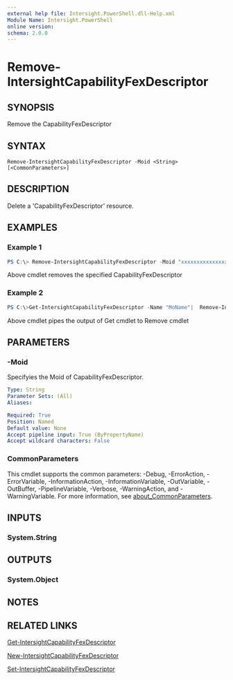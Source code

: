 ```yaml
---
external help file: Intersight.PowerShell.dll-Help.xml
Module Name: Intersight.PowerShell
online version:
schema: 2.0.0
---
```


# Remove-IntersightCapabilityFexDescriptor

## SYNOPSIS
Remove the CapabilityFexDescriptor

## SYNTAX

```
Remove-IntersightCapabilityFexDescriptor -Moid <String> [<CommonParameters>]
```

## DESCRIPTION
Delete a &apos;CapabilityFexDescriptor&apos; resource.

## EXAMPLES

### Example 1
```powershell
PS C:\> Remove-IntersightCapabilityFexDescriptor -Moid "xxxxxxxxxxxxxxxxxxxxxxxxxxx"
```
Above cmdlet removes the specified CapabilityFexDescriptor 

### Example 2
```powershell
PS C:\>Get-IntersightCapabilityFexDescriptor -Name "MoName"|  Remove-IntersightCapabilityFexDescriptor
```
Above cmdlet pipes the output of Get cmdlet to Remove cmdlet

## PARAMETERS

### -Moid
Specifyies the Moid of CapabilityFexDescriptor.

```yaml
Type: String
Parameter Sets: (All)
Aliases:

Required: True
Position: Named
Default value: None
Accept pipeline input: True (ByPropertyName)
Accept wildcard characters: False
```

### CommonParameters
This cmdlet supports the common parameters: -Debug, -ErrorAction, -ErrorVariable, -InformationAction, -InformationVariable, -OutVariable, -OutBuffer, -PipelineVariable, -Verbose, -WarningAction, and -WarningVariable. For more information, see [about_CommonParameters](http://go.microsoft.com/fwlink/?LinkID=113216).

## INPUTS

### System.String

## OUTPUTS

### System.Object
## NOTES

## RELATED LINKS

[Get-IntersightCapabilityFexDescriptor](./Get-IntersightCapabilityFexDescriptor.md)

[New-IntersightCapabilityFexDescriptor](./New-IntersightCapabilityFexDescriptor.md)

[Set-IntersightCapabilityFexDescriptor](./Set-IntersightCapabilityFexDescriptor.md)

